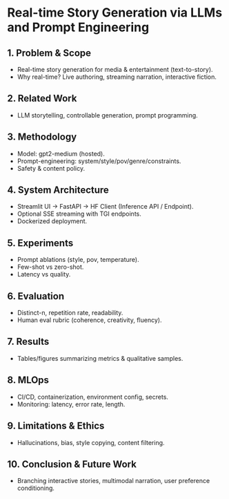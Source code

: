 # Real-time Story Generation via LLMs and Prompt Engineering

## 1. Problem & Scope

- Real-time story generation for media & entertainment (text-to-story).
- Why real-time? Live authoring, streaming narration, interactive fiction.

## 2. Related Work

- LLM storytelling, controllable generation, prompt programming.

## 3. Methodology

- Model: gpt2-medium (hosted).
- Prompt-engineering: system/style/pov/genre/constraints.
- Safety & content policy.

## 4. System Architecture

- Streamlit UI → FastAPI → HF Client (Inference API / Endpoint).
- Optional SSE streaming with TGI endpoints.
- Dockerized deployment.

## 5. Experiments

- Prompt ablations (style, pov, temperature).
- Few-shot vs zero-shot.
- Latency vs quality.

## 6. Evaluation

- Distinct-n, repetition rate, readability.
- Human eval rubric (coherence, creativity, fluency).

## 7. Results

- Tables/figures summarizing metrics & qualitative samples.

## 8. MLOps

- CI/CD, containerization, environment config, secrets.
- Monitoring: latency, error rate, length.

## 9. Limitations & Ethics

- Hallucinations, bias, style copying, content filtering.

## 10. Conclusion & Future Work

- Branching interactive stories, multimodal narration, user preference conditioning.
